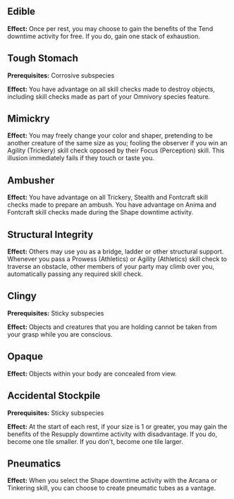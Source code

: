 ## Edible
**Effect:** Once per rest, you may choose to gain the benefits of the Tend downtime activity for free. If you do, gain one stack of exhaustion.

## Tough Stomach
**Prerequisites:** Corrosive subspecies

**Effect:** You have advantage on all skill checks made to destroy objects, including skill checks made as part of your Omnivory species feature.

## Mimickry
**Effect:** You may freely change your color and shaper, pretending to be another creature of the same size as you; fooling the observer if you win an Agility (Trickery) skill check opposed by their Focus (Perception) skill. This illusion immediately fails if they touch or taste you.

## Ambusher
**Effect:** You have advantage on all Trickery, Stealth and Fontcraft skill checks made to prepare an ambush. You have advantage on Anima and Fontcraft skill checks made during the Shape downtime activity.

## Structural Integrity
**Effect:** Others may use you as a bridge, ladder or other structural support. Whenever you pass a Prowess (Athletics) or Agility (Athletics) skill check to traverse an obstacle, other members of your party may climb over you, automatically passing any required skill check.

## Clingy
**Prerequisites:** Sticky subspecies

**Effect:** Objects and creatures that you are holding cannot be taken from your grasp while you are conscious.

## Opaque
**Effect:** Objects within your body are concealed from view.

## Accidental Stockpile
**Prerequisites:** Sticky subspecies

**Effect:** At the start of each rest, if your size is 1 or greater, you may gain the benefits of the Resupply downtime activity with disadvantage. If you do, become one tile smaller. If you don't, become one tile larger.

## Pneumatics
**Effect:** When you select the Shape downtime activity with the Arcana or Tinkering skill, you can choose to create pneumatic tubes as a vantage.

